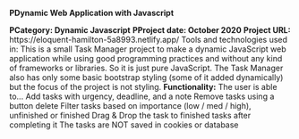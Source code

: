 <p><strong>PDynamic Web Application with Javascript</strong></p>
<strong>PCategory: Dynamic Javascript</strong>
<strong>PProject date: October 2020</strong>
<strong>Project URL:</strong> https://eloquent-hamilton-5a8993.netlify.app/
Tools and technologies used in:</strong> This is a small Task Manager project to make a dynamic JavaScript web application while using good programming practices and without any kind of frameworks or libraries. So it is just pure JavaScript. The Task Manager also has only some basic bootstrap styling (some of it added dynamically) but the focus of the project is not styling.
<strong>Functionality:</strong> The user is able to...
Add tasks with urgency, deadline, and a note
Remove tasks using a button delete
Filter tasks based on importance (low / med / high), unfinished or finished
Drag & Drop the task to finished tasks after completing it
The tasks are NOT saved in cookies or database
